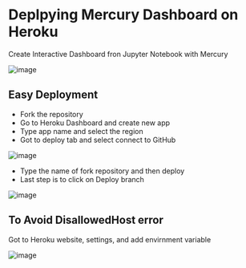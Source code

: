 # Deplpying Mercury Dashboard on Heroku
Create Interactive Dashboard fron Jupyter Notebook with Mercury

![image](https://user-images.githubusercontent.com/36753484/153706791-9e9d72dd-d5bb-4508-ac1f-463c041ad0bf.png)

## Easy Deployment

- Fork the repository 
- Go to Heroku Dashboard and create new app
- Type app name and select the region
- Got to deploy tab and select connect to GitHub

![image](https://user-images.githubusercontent.com/36753484/153706903-1b3ebf09-a466-4e5c-aa0a-a4a86ed2a662.png)

- Type the name of fork repository and then deploy
- Last step is to click on Deploy branch

![image](https://user-images.githubusercontent.com/36753484/153706963-b133686d-18fe-4cdf-b4ef-4d4f27d0fcbd.png)


## To Avoid DisallowedHost error

Got to Heroku website, settings, and add envirnment variable

![image](https://user-images.githubusercontent.com/36753484/153706773-6df4b384-2d44-4a38-acf3-b06f097c97e9.png)

